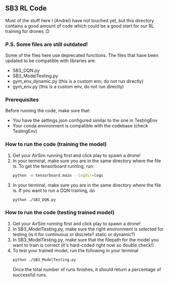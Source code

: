 <!-- SB3 RL Code -->
## SB3 RL Code 

Most of the stuff here I (Andrei) have not touched yet, but this directory contains a good amount of code which could be a good start for our RL training for drones :D

### P.S. Some files are still outdated!
Some of the files here use deprecated functions. The files that have been updated to be compatible with libraries are:
- SB3_DQN.py
- SB3_ModelTesting.py
- gym_env_dynamic.py (this is a custom env, do not run directly)
- gym_env.py (this is a custom env, do not run directly)

### Prerequisites

Before running the code, make sure that:
* You have the settings.json configured similar to the one in TestingEnv
* Your conda environment is compatible with the codebase (check TestingEnv)

### How to run the code (training the model)
1. Get your AirSim running first and click play to spawn a drone!
2. In your terminal, make sure you are in the same directory where the file is. To get the tensorboard running, run:
   ```sh
   python -m tensorboard.main --logdir=logs
   ```
3. In your terminal, make sure you are in the same directory where the file is. If you want to run a DQN training, do
   ```sh
   python ./SB3_DQN.py
   ```

### How to run the code (testing trained model)
1. Get your AirSim running first and click play to spawn a drone!
2. In SB3_ModelTesting.py, make sure the right environment is selected for testing (is it for continuous or discrete? static or dynamic?)
3. In SB3_ModelTesting.py, make sure that the filepath for the model you want to train is correct (it's hard-coded right now so double check!)
4. To test your trained model, run the following in your terminal
   ```sh
   python ./SB3_ModelTesting.py
   ```
   Once the total number of runs finishes, it should return a percentage of successful runs.
